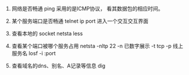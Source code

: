 1. 网络是否畅通
	ping 采用的是ICMP协议， 看其数据包的相应时间。
	
2. 某个服务端口是否畅通
	telnet ip port  进入一个交互交互界面

3. 查看本地的 socket 
	netsta less		

4. 查看某个端口被哪个服务占用
	netsta -nltp 22      -n 已数字展示 -t tcp -p 线上服务名
	losf -i :port

5. 查看域名的dns、别名、A记录等信息
	dig 	
